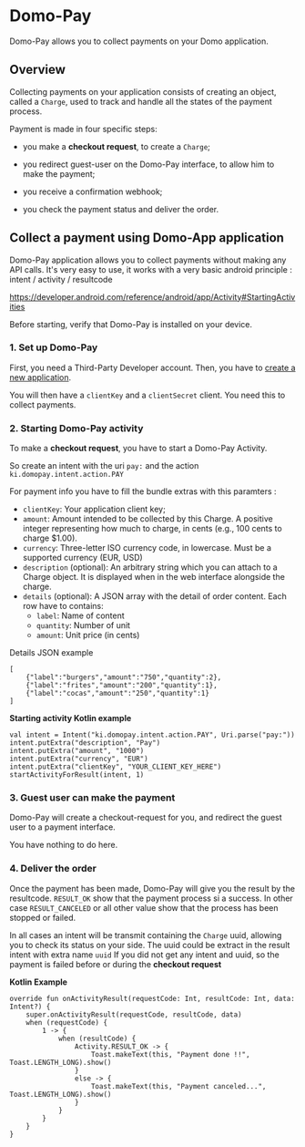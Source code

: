 # Domo-Pay

Domo-Pay allows you to collect payments on your Domo application.

## Overview

Collecting payments on your application consists of creating an object, called a `Charge`, used to track and handle all the states of the payment process.

Payment is made in four specific steps:

- you make a **checkout request**, to create a `Charge`;

- you redirect guest-user on the Domo-Pay interface, to allow him to make the payment;

- you receive a confirmation webhook;

- you check the payment status and deliver the order.

## Collect a payment using Domo-App application

Domo-Pay application allows you to collect payments without making any API calls.
It's very easy to use, it works with a very basic android principle : intent / activity / resultcode

https://developer.android.com/reference/android/app/Activity#StartingActivities

Before starting, verify that Domo-Pay is installed on your device.

### 1. Set up Domo-Pay

First, you need a Third-Party Developer account. Then, you have to [create a new application](https://manager.domo.ki/my-applications/create).

You will then have a `clientKey` and a `clientSecret` client. You need this to collect payments.

### 2. Starting Domo-Pay activity

To make a **checkout request**, you have to start a Domo-Pay Activity.

So create an intent with the uri `pay:` and the action `ki.domopay.intent.action.PAY`

For payment info you have to fill the bundle extras with this paramters :

-   `clientKey`: Your application client key;
-   `amount`: Amount intended to be collected by this Charge. A positive integer representing how much to charge, in cents (e.g., 100 cents to charge $1.00).
-   `currency`: Three-letter ISO currency code, in lowercase. Must be a supported currency (EUR, USD) 
-   `description` (optional): An arbitrary string which you can attach to a Charge object. It is displayed when in the web interface alongside the charge.
-  `details` (optional): A JSON array with the detail of order content. Each row have to contains:
	- `label`: Name of content
	- `quantity`: Number of unit
	- `amount`: Unit price (in cents)

Details JSON example
```
[
	{"label":"burgers","amount":"750","quantity":2},
	{"label":"frites","amount":"200","quantity":1},
	{"label":"cocas","amount":"250","quantity":1}
]
```

**Starting activity Kotlin example**

```
val intent = Intent("ki.domopay.intent.action.PAY", Uri.parse("pay:"))
intent.putExtra("description", "Pay")
intent.putExtra("amount", "1000")
intent.putExtra("currency", "EUR")
intent.putExtra("clientKey", "YOUR_CLIENT_KEY_HERE")
startActivityForResult(intent, 1)
```

### 3. Guest user can make the payment

Domo-Pay will create a checkout-request for you, and redirect the guest user to a payment interface.

You have nothing to do here.

### 4. Deliver the order

Once the payment has been made, Domo-Pay will give you the result by the resultcode.
`RESULT_OK` show that the payment process si a success. In other case `RESULT_CANCELED` or all other value show that the process has been stopped or failed.

In all cases an intent will be transmit containing the `Charge` uuid, allowing you to check its status on your side.
The uuid could be extract in the result intent with extra name `uuid`
If you did not get any intent and uuid, so the payment is failed before or during the **checkout request**

**Kotlin Example**
```
override fun onActivityResult(requestCode: Int, resultCode: Int, data: Intent?) {
	super.onActivityResult(requestCode, resultCode, data)
	when (requestCode) {
		1 -> {
			when (resultCode) {
				Activity.RESULT_OK -> {
					Toast.makeText(this, "Payment done !!", Toast.LENGTH_LONG).show()
				}
				else -> {
					Toast.makeText(this, "Payment canceled...", Toast.LENGTH_LONG).show()
				}
			}
		}
	}
}
```
